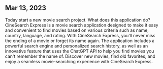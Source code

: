 ## Mar 13, 2023
Today start a new movie search project.
What does this application do?
CineSearch Express is a movie search application designed to make it easy and convenient to find movies based on various criteria such as name, country, language, and rating. With CineSearch Express, you'll never miss the ending of a movie or forget its name again. The application includes a powerful search engine and personalized search history, as well as an innovative feature that uses the ChatGPT API to help you find movies you can't remember the name of. Discover new movies, find old favorites, and enjoy a seamless movie-searching experience with CineSearch Express.